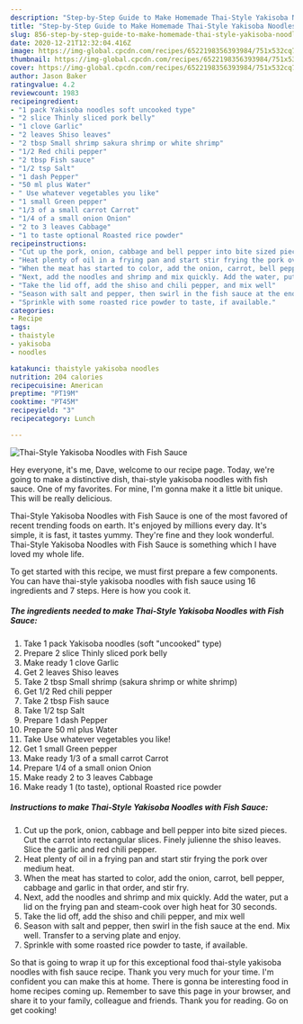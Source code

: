 ```yaml
---
description: "Step-by-Step Guide to Make Homemade Thai-Style Yakisoba Noodles with Fish Sauce"
title: "Step-by-Step Guide to Make Homemade Thai-Style Yakisoba Noodles with Fish Sauce"
slug: 856-step-by-step-guide-to-make-homemade-thai-style-yakisoba-noodles-with-fish-sauce
date: 2020-12-21T12:32:04.416Z
image: https://img-global.cpcdn.com/recipes/6522198356393984/751x532cq70/thai-style-yakisoba-noodles-with-fish-sauce-recipe-main-photo.jpg
thumbnail: https://img-global.cpcdn.com/recipes/6522198356393984/751x532cq70/thai-style-yakisoba-noodles-with-fish-sauce-recipe-main-photo.jpg
cover: https://img-global.cpcdn.com/recipes/6522198356393984/751x532cq70/thai-style-yakisoba-noodles-with-fish-sauce-recipe-main-photo.jpg
author: Jason Baker
ratingvalue: 4.2
reviewcount: 1983
recipeingredient:
- "1 pack Yakisoba noodles soft uncooked type"
- "2 slice Thinly sliced pork belly"
- "1 clove Garlic"
- "2 leaves Shiso leaves"
- "2 tbsp Small shrimp sakura shrimp or white shrimp"
- "1/2 Red chili pepper"
- "2 tbsp Fish sauce"
- "1/2 tsp Salt"
- "1 dash Pepper"
- "50 ml plus Water"
- " Use whatever vegetables you like"
- "1 small Green pepper"
- "1/3 of a small carrot Carrot"
- "1/4 of a small onion Onion"
- "2 to 3 leaves Cabbage"
- "1 to taste optional Roasted rice powder"
recipeinstructions:
- "Cut up the pork, onion, cabbage and bell pepper into bite sized pieces. Cut the carrot into rectangular slices. Finely julienne the shiso leaves. Slice the garlic and red chili pepper."
- "Heat plenty of oil in a frying pan and start stir frying the pork over medium heat."
- "When the meat has started to color, add the onion, carrot, bell pepper, cabbage and garlic in that order, and stir fry."
- "Next, add the noodles and shrimp and mix quickly. Add the water, put a lid on the frying pan and steam-cook over high heat for 30 seconds."
- "Take the lid off, add the shiso and chili pepper, and mix well"
- "Season with salt and pepper, then swirl in the fish sauce at the end. Mix well. Transfer to a serving plate and enjoy."
- "Sprinkle with some roasted rice powder to taste, if available."
categories:
- Recipe
tags:
- thaistyle
- yakisoba
- noodles

katakunci: thaistyle yakisoba noodles 
nutrition: 204 calories
recipecuisine: American
preptime: "PT19M"
cooktime: "PT45M"
recipeyield: "3"
recipecategory: Lunch

---
```



![Thai-Style Yakisoba Noodles with Fish Sauce](https://img-global.cpcdn.com/recipes/6522198356393984/751x532cq70/thai-style-yakisoba-noodles-with-fish-sauce-recipe-main-photo.jpg)

Hey everyone, it's me, Dave, welcome to our recipe page. Today, we're going to make a distinctive dish, thai-style yakisoba noodles with fish sauce. One of my favorites. For mine, I'm gonna make it a little bit unique. This will be really delicious.

Thai-Style Yakisoba Noodles with Fish Sauce is one of the most favored of recent trending foods on earth. It's enjoyed by millions every day. It's simple, it is fast, it tastes yummy. They're fine and they look wonderful. Thai-Style Yakisoba Noodles with Fish Sauce is something which I have loved my whole life.




To get started with this recipe, we must first prepare a few components. You can have thai-style yakisoba noodles with fish sauce using 16 ingredients and 7 steps. Here is how you cook it.

<!--inarticleads1-->

##### The ingredients needed to make Thai-Style Yakisoba Noodles with Fish Sauce:

1. Take 1 pack Yakisoba noodles (soft &#34;uncooked&#34; type)
1. Prepare 2 slice Thinly sliced pork belly
1. Make ready 1 clove Garlic
1. Get 2 leaves Shiso leaves
1. Take 2 tbsp Small shrimp (sakura shrimp or white shrimp)
1. Get 1/2 Red chili pepper
1. Take 2 tbsp Fish sauce
1. Take 1/2 tsp Salt
1. Prepare 1 dash Pepper
1. Prepare 50 ml plus Water
1. Take  Use whatever vegetables you like!
1. Get 1 small Green pepper
1. Make ready 1/3 of a small carrot Carrot
1. Prepare 1/4 of a small onion Onion
1. Make ready 2 to 3 leaves Cabbage
1. Make ready 1 (to taste), optional Roasted rice powder




<!--inarticleads2-->

##### Instructions to make Thai-Style Yakisoba Noodles with Fish Sauce:

1. Cut up the pork, onion, cabbage and bell pepper into bite sized pieces. Cut the carrot into rectangular slices. Finely julienne the shiso leaves. Slice the garlic and red chili pepper.
1. Heat plenty of oil in a frying pan and start stir frying the pork over medium heat.
1. When the meat has started to color, add the onion, carrot, bell pepper, cabbage and garlic in that order, and stir fry.
1. Next, add the noodles and shrimp and mix quickly. Add the water, put a lid on the frying pan and steam-cook over high heat for 30 seconds.
1. Take the lid off, add the shiso and chili pepper, and mix well
1. Season with salt and pepper, then swirl in the fish sauce at the end. Mix well. Transfer to a serving plate and enjoy.
1. Sprinkle with some roasted rice powder to taste, if available.




So that is going to wrap it up for this exceptional food thai-style yakisoba noodles with fish sauce recipe. Thank you very much for your time. I'm confident you can make this at home. There is gonna be interesting food in home recipes coming up. Remember to save this page in your browser, and share it to your family, colleague and friends. Thank you for reading. Go on get cooking!
